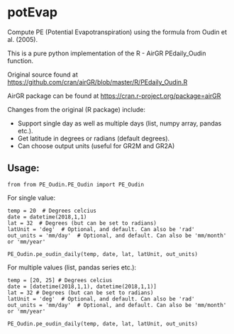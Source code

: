 # potEvap

Compute PE (Potential Evapotranspiration) using the formula from Oudin et al. (2005). 

This is a pure python implementation of the R - AirGR PEdaily_Oudin function.

Original source found at https://github.com/cran/airGR/blob/master/R/PEdaily_Oudin.R

AirGR package can be found at https://cran.r-project.org/package=airGR 


Changes from the original (R package) include:
 - Support single day as well as multiple days (list, numpy array, pandas etc.). 
 - Get latitude in degrees or radians (default degrees).
 - Can choose output units (useful for GR2M and GR2A)

## Usage:

`from from PE_Oudin.PE_Oudin import PE_Oudin`

For single value:
```
temp = 20  # Degrees celcius
date = datetime(2018,1,1)
lat = 32  # Degrees (but can be set to radians)
latUnit = 'deg'  # Optional, and default. Can also be 'rad'
out_units = 'mm/day'  # Optional, and default. Can also be 'mm/month' or 'mm/year'

PE_Oudin.pe_oudin_daily(temp, date, lat, latUnit, out_units)
```

For multiple values (list, pandas series etc.):
```
temp = [20, 25] # Degrees celcius
date = [datetime(2018,1,1), datetime(2018,1,1)]
lat = 32 # Degrees (but can be set to radians)
latUnit = 'deg'  # Optional, and default. Can also be 'rad'
out_units = 'mm/day'  # Optional, and default. Can also be 'mm/month' or 'mm/year'

PE_Oudin.pe_oudin_daily(temp, date, lat, latUnit, out_units)
```
